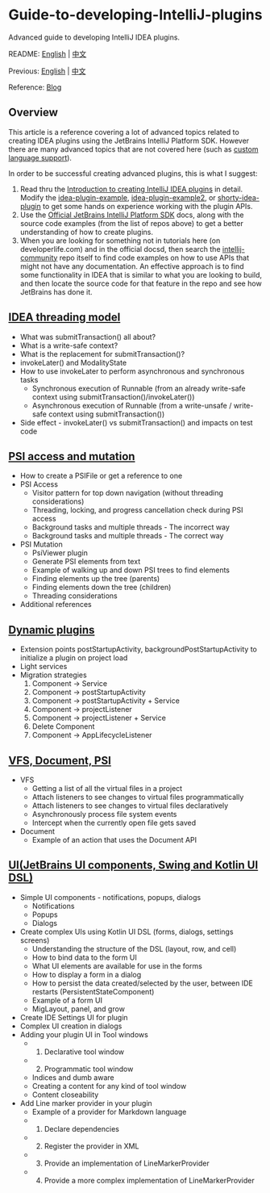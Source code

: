 # Guide-to-developing-IntelliJ-plugins
Advanced guide to developing IntelliJ IDEA plugins.

README: [English](https://github.com/bytebeats/Guide-to-developing-IntelliJ-plugins/blob/main/README.md) | [中文](https://github.com/bytebeats/Guide-to-developing-IntelliJ-plugins/blob/main/README-zh.md)

Previous: [English](https://github.com/bytebeats/Guide-to-developing-IntelliJ-plugins/blob/main/introduction.md) | [中文](https://github.com/bytebeats/Guide-to-developing-IntelliJ-plugins/blob/main/introduction-zh.md)

Reference: [Blog](https://developerlife.com/2021/03/13/ij-idea-plugin-advanced/)

## Overview

This article is a reference covering a lot of advanced topics related to creating IDEA plugins using the JetBrains IntelliJ Platform SDK. However there are many advanced topics that are not covered here (such as [custom language support](https://plugins.jetbrains.com/docs/intellij/custom-language-support.html)).

In order to be successful creating advanced plugins, this is what I suggest:
1. Read thru the [Introduction to creating IntelliJ IDEA plugins](https://developerlife.com/2020/11/21/idea-plugin-example-intro/) in detail. Modify the [idea-plugin-example](https://github.com/nazmulidris/idea-plugin-example), [idea-plugin-example2](https://github.com/nazmulidris/idea-plugin-example2), or [shorty-idea-plugin](https://github.com/r3bl-org/shorty-idea-plugin) to get some hands on experience working with the plugin APIs.
2. Use the [Official JetBrains IntelliJ Platform SDK](https://plugins.jetbrains.com/docs/intellij/welcome.html) docs, along with the source code examples (from the list of repos above) to get a better understanding of how to create plugins. 
3. When you are looking for something not in tutorials here (on developerlife.com) and in the official docsd, then search the [intellij-community](https://github.com/JetBrains/intellij-community) repo itself to find code examples on how to use APIs that might not have any documentation. An effective approach is to find some functionality in IDEA that is similar to what you are looking to build, and then locate the source code for that feature in the repo and see how JetBrains has done it.

## [IDEA threading model](https://github.com/bytebeats/Guide-to-developing-IntelliJ-plugins/blob/main/idea_threading_model.md)

* What was submitTransaction() all about?
* What is a write-safe context?
* What is the replacement for submitTransaction()?
* invokeLater() and ModalityState
* How to use invokeLater to perform asynchronous and synchronous tasks
  * Synchronous execution of Runnable (from an already write-safe context using submitTransaction()/invokeLater())
  * Asynchronous execution of Runnable (from a write-unsafe / write-safe context using submitTransaction())
* Side effect - invokeLater() vs submitTransaction() and impacts on test code

## [PSI access and mutation](https://github.com/bytebeats/Guide-to-developing-IntelliJ-plugins/blob/main/psi_access_and_mutation.md)

* How to create a PSIFile or get a reference to one
* PSI Access
  * Visitor pattern for top down navigation (without threading considerations)
  * Threading, locking, and progress cancellation check during PSI access
  * Background tasks and multiple threads - The incorrect way
  * Background tasks and multiple threads - The correct way
* PSI Mutation
  * PsiViewer plugin
  * Generate PSI elements from text
  * Example of walking up and down PSI trees to find elements
  * Finding elements up the tree (parents)
  * Finding elements down the tree (children)
  * Threading considerations
* Additional references

## [Dynamic plugins](https://github.com/bytebeats/Guide-to-developing-IntelliJ-plugins/blob/main/dynamic_plugins.md)

* Extension points postStartupActivity, backgroundPostStartupActivity to initialize a plugin on project load
* Light services
* Migration strategies
  1. Component -> Service
  2. Component -> postStartupActivity
  3. Component -> postStartupActivity + Service
  4. Component -> projectListener
  5. Component -> projectListener + Service
  6. Delete Component
  7. Component -> AppLifecycleListener

## [VFS, Document, PSI](https://github.com/bytebeats/Guide-to-developing-IntelliJ-plugins/blob/main/vfs_document_psi.md)

* VFS
  * Getting a list of all the virtual files in a project
  * Attach listeners to see changes to virtual files programmatically
  * Attach listeners to see changes to virtual files declaratively
  * Asynchronously process file system events
  * Intercept when the currently open file gets saved
* Document
  * Example of an action that uses the Document API

## [UI(JetBrains UI components, Swing and Kotlin UI DSL)](https://github.com/bytebeats/Guide-to-developing-IntelliJ-plugins/blob/main/intellij_plugin_sdk_ui.md)

* Simple UI components - notifications, popups, dialogs
  * Notifications
  * Popups
  * Dialogs
* Create complex UIs using Kotlin UI DSL (forms, dialogs, settings screens)
  * Understanding the structure of the DSL (layout, row, and cell)
  * How to bind data to the form UI
  * What UI elements are available for use in the forms
  * How to display a form in a dialog
  * How to persist the data created/selected by the user, between IDE restarts (PersistentStateComponent)
  * Example of a form UI
  * MigLayout, panel, and grow
* Create IDE Settings UI for plugin
* Complex UI creation in dialogs
* Adding your plugin UI in Tool windows
  * 1. Declarative tool window
  * 2. Programmatic tool window
  * Indices and dumb aware
  * Creating a content for any kind of tool window
  * Content closeability
* Add Line marker provider in your plugin
  * Example of a provider for Markdown language
  * 1. Declare dependencies
  * 2. Register the provider in XML
  * 3. Provide an implementation of LineMarkerProvider
  * 4. Provide a more complex implementation of LineMarkerProvider


